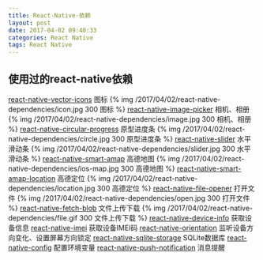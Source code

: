 ```yaml
---
title: React-Native-依赖
layout: post
date: 2017-04-02 09:40:33
categories: React Native
tags: React Native
---
```


## 使用过的react-native依赖

[react-native-vector-icons](https://github.com/oblador/react-native-vector-icons) 图标
{% img /2017/04/02/react-native-dependencies/icon.jpg 300 图标 %}
[react-native-image-picker](https://github.com/marcshilling/react-native-image-picker) 相机、相册
{% img /2017/04/02/react-native-dependencies/image.jpg 300 相机、相册 %}
[react-native-circular-progress](https://github.com/bgryszko/react-native-circular-progress) 原型进度条
{% img /2017/04/02/react-native-dependencies/circle.jpg 300 原型进度条 %}
[react-native-slider](https://github.com/jeanregisser/react-native-slider) 水平滑动条
{% img /2017/04/02/react-native-dependencies/slider.jpg 300 水平滑动条 %}
[react-native-smart-amap](https://github.com/react-native-component/react-native-smart-amap) 高德地图
{% img /2017/04/02/react-native-dependencies/ios-map.jpg 300 高德地图 %}
[react-native-smart-amap-location](https://github.com/react-native-component/react-native-smart-amap-location) 高德定位
{% img /2017/04/02/react-native-dependencies/location.jpg 300 高德定位 %}
[react-native-file-opener](https://github.com/huangzuizui/react-native-file-opener) 打开文件
{% img /2017/04/02/react-native-dependencies/open.jpg 300 打开文件 %}
[react-native-fetch-blob](https://github.com/wkh237/react-native-fetch-blob) 文件上传下载
{% img /2017/04/02/react-native-dependencies/file.gif 300 文件上传下载 %}
[react-native-device-info](https://github.com/rebeccahughes/react-native-device-info) 获取设备信息
[react-native-imei](https://github.com/SimenCodes/react-native-imei) 获取设备IMEI码
[react-native-orientation](https://github.com/yamill/react-native-orientation) 监听设备方向变化、设置屏幕方向锁定
[react-native-sqlite-storage](https://github.com/andpor/react-native-sqlite-storage) SQLite数据库
[react-native-config](https://github.com/luggit/react-native-config) 配置环境变量
[react-native-push-notification](https://www.npmjs.com/package/react-native-push-notification) 消息提醒